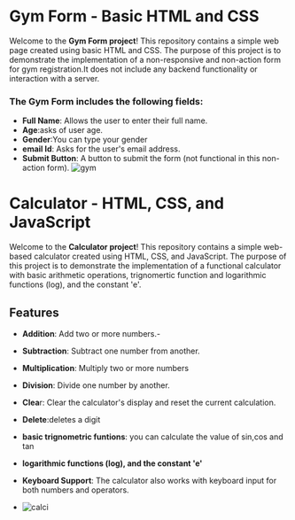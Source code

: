 # Gym Form - Basic HTML and CSS
Welcome to the **Gym Form project**! This repository contains a simple web page created using basic HTML and CSS. The purpose of this project is to demonstrate the implementation of a non-responsive and non-action form for gym registration.It does not include any backend functionality or interaction with a server.

### The Gym Form includes the following fields:

- **Full Name**: Allows the user to enter their full name.
- **Age**:asks of user age.
- **Gender**:You can type your gender
- **email Id**: Asks for the user's email address.
- **Submit Button**: A button to submit the form (not functional in this non-action form).
  ![gym](https://github.com/NiketaSengar/front-end/assets/116871243/c082470e-edb4-43cc-85bd-db766e98b144)




# Calculator - HTML, CSS, and JavaScript
Welcome to the **Calculator project**! This repository contains a simple web-based calculator created using HTML, CSS, and JavaScript. The purpose of this project is to demonstrate the implementation of a functional calculator with basic arithmetic operations, trignomertic function and logarithmic functions (log), and the constant 'e'.

## Features

- **Addition**: Add two or more numbers.-
- **Subtraction**: Subtract one number from another.
- **Multiplication**: Multiply two or more numbers
- **Division**: Divide one number by another.
- **Clea**r: Clear the calculator's display and reset the current calculation.
- **Delete**:deletes a digit
- **basic trignometric funtions**: you can calculate the value of sin,cos and tan
- **logarithmic functions (log), and the constant 'e'**
- **Keyboard Support**: The calculator also works with keyboard input for both numbers and operators.

- ![calci](https://github.com/NiketaSengar/front-end/assets/116871243/c7a79dbe-afd0-40a8-b161-0faf251966a1)
